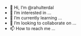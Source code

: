 - 👋 Hi, I’m @rahulterdal
- 👀 I’m interested in ...
- 🌱 I’m currently learning ...
- 💞️ I’m looking to collaborate on ...
- 📫 How to reach me ...

<!---
rahulterdal/rahulterdal is a ✨ special ✨ repository because its `README.md` (this file) appears on your GitHub profile.
You can click the Preview link to take a look at your changes.
--->
